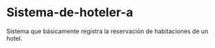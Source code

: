 # Sistema-de-hoteler-a
Sistema que básicamente registra la reservación de habitaciones de un hotel.
